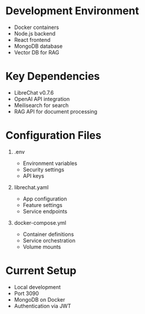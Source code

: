 # Development Environment
- Docker containers
- Node.js backend
- React frontend
- MongoDB database
- Vector DB for RAG

# Key Dependencies
- LibreChat v0.7.6
- OpenAI API integration
- Meilisearch for search
- RAG API for document processing

# Configuration Files
1. .env
   - Environment variables
   - Security settings
   - API keys

2. librechat.yaml
   - App configuration
   - Feature settings
   - Service endpoints

3. docker-compose.yml
   - Container definitions
   - Service orchestration
   - Volume mounts

# Current Setup
- Local development
- Port 3090
- MongoDB on Docker
- Authentication via JWT
